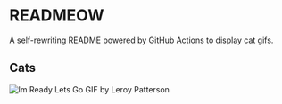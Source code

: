 # READMEOW

A self-rewriting README powered by GitHub Actions to display cat gifs.

## Cats

![Im Ready Lets Go GIF by Leroy Patterson](https://media3.giphy.com/media/CjmvTCZf2U3p09Cn0h/200.gif?cid=9acd02da13ymdiblqhssdslv40sidrxmqap70ee8p8hc6b03&ep=v1_gifs_search&rid=200.gif&ct=g)
